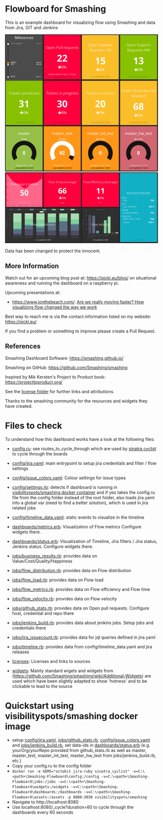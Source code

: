 # Flowboard for Smashing
This is an example dashboard for visualizing flow using Smashing and data from Jira, GIT and Jenkins

![Status Dashboard](status.png "Status Dashboard")
![Metrics Dashboard](metrics.png "Metrics Dashboard")

Data has been changed to protect the innocent.

## More Information
Watch out for an upcoming blog post at: https://pickl.eu/blog/ on situational awareness and running the dashboard on a raspberry pi.

Upcoming presentations at: 
- https://www.jonthebeach.com/: [Are we really moving faster? How visualizing flow changed the way we work](https://www.jonthebeach.com/speakers/136/Roman+Pickl)

Best way to reach me is via the contact information listed on my website: https://pickl.eu/

If you find a problem or something to improve please create a Pull Request.

## References

Smashing Dashboard Software: https://smashing.github.io/

Smashing on GitHub: https://github.com/Smashing/smashing

Inspired by Mik Kersten's Project to Product book: https://projecttoproduct.org/

See the [license folder](licenses) for further links and attributions.

Thanks to the smashing community for the resources and widgets they have created.

# Files to check

To understand how this dashboard works have a look at the following files:

* [config.ru](config.ru): see routes_to_cycle_through which are used by [sinatra cyclist](https://github.com/vrish88/sinatra_cyclist) to cycle through the boards
* [config/jira.yaml](config/jira.yaml): main entrypoint to setup jira credentials and filter / flow settings
* [config/issue_colors.yaml](config/issue_colors.yaml): Colour settings for issue types
* [config/settings.rb](config/settings.rb): detects if dashboard is running in [visibilityspots/smashing docker container](https://hub.docker.com/r/visibilityspots/smashing) and if yes takes the config.ru file from the config folder instead of the root folder, also loads jira.yaml into a global var (need to find a better solution), which is used in jira related jobs
* [config/timeline_data.yaml](config/timeline_data.yaml): static events to visualize in the timeline

* [dashboards/metrics.erb](dashboards/metrics.erb): Visualization of Flow metrics Configure widgets there.
* [dashboards/status.erb](dashboards/status.erb): Visualization of Timeline, Jira filters / Jira status, Jenkins status. Configure widgets there.

* [jobs/business_results.rb](jobs/business_results.rb): provides data on Value/Cost/Quality/Happiness
* [jobs/flow_distribution.rb](jobs/flow_distribution.rb): provides data on Flow distribution
* [jobs/flow_load.rb](jobs/flow_load.rb): provides data on Flow load
* [jobs/flow_metrics.rb](jobs/flow_metrics.rb): provides data on Flow efficiency and Flow time
* [jobs/flow_velocity.rb](jobs/flow_velocity.rb): provides data on Flow velocity
* [jobs/github_stats.rb](jobs/github_stats.rb): provides data on Open pull requests. Configure host, credential and repo there
* [jobs/jenkins_build.rb](jobs/jenkins_build.rb): provides data about jenkins jobs. Setup jobs and credentials there
* [jobs/jira_issuecount.rb](jobs/jira_issuecount.rb): provides data for jql queries defined in jira.yaml
* [jobs/timeline.rb](jobs/timeline.rb): provides data from config/timeline_data.yaml and jira releases

* [licenses](licenses): Licenses and links to sources

* [widgets](widgets): Mainly standard wigets and widgets from (https://github.com/Smashing/smashing/wiki/Additional-Widgets) are used which have been slightly adapted to show 'hotness' and to be clickable to lead to the source

# Quickstart using visibilityspots/smashing docker image
* setup [config/jira.yaml](config/jira.yaml), [jobs/github_stats.rb](jobs/github_stats.rb), [config/issue_colors.yaml](config/issue_colors.yaml) and [jobs/jenkins_build.rb](jobs/jenkins_build.rb), set data-ids in [dashboards/status.erb](dashboards/status.erb) (e.g. yourOrg/yourRepo provided from github_stats.rb as well as master, master_test, master_int_test, master_hw_test from jobs/jenkins_build.rb, etc.)
* Copy your config.ru to the config folder
* ```docker run -e GEMS="octokit jira-ruby sinatra_cyclist" -v=C:\<path>\Smashing-Flowboard\config:/config -v=C:\<path>\Smashing-Flowboard\jobs:/jobs -v=C:\<path>\Smashing-Flowboard\widgets:/widgets -v=C:\<path>\Smashing-Flowboard\dashboards:/dashboards -v=C:\<path>\Smashing-Flowboard\assets:/assets -p 8080:3030 visibilityspots/smashing```
* Navigate to http://localhost:8080
* Use localhost:8080/_cycle?duration=60 to cycle through the dashboards every 60 seconds
